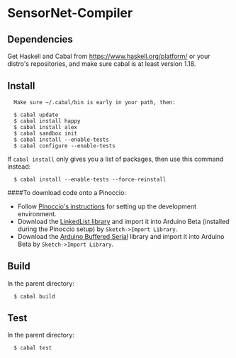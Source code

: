 SensorNet-Compiler
==================

Dependencies
------------

Get Haskell and Cabal from https://www.haskell.org/platform/ or your distro's 
repositories, and make sure cabal is at least version 1.18.

Install
-------

      Make sure ~/.cabal/bin is early in your path, then: 
     
      $ cabal update
      $ cabal install happy
      $ cabal install alex
      $ cabal sandbox init
      $ cabal install --enable-tests
      $ cabal configure --enable-tests

If `cabal install` only gives you a list of packages, then use this command
instead:

      $ cabal install --enable-tests --force-reinstall

####To download code onto a Pinoccio:
      
* Follow [Pinoccio's instructions](https://pinocc.io/solo) for setting up the development environment.
* Download the [LinkedList library](https://github.com/ivanseidel/LinkedList) and import it into Arduino Beta (installed during the Pinoccio setup) by ```Sketch->Import Library```.
* Download the [Arduino Buffered Serial](https://code.google.com/p/arduino-buffered-serial/) library and import it into Arduino Beta by ```Sketch->Import Library```.


Build 
-----

In the parent directory:

      $ cabal build

Test
----

In the parent directory:

      $ cabal test

